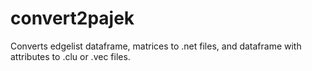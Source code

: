 # convert2pajek
Converts edgelist dataframe, matrices to .net files, and dataframe with attributes to .clu or .vec files. 
